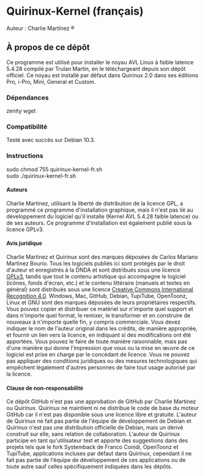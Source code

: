 # Quirinux-Kernel (français)
Auteur : Charlie Martínez ®
## À propos de ce dépôt
Ce programme est utilisé pour installer le noyau AVL Linux à faible latence 5.4.28 compilé par Trulan Martin, en le téléchargeant depuis son dépôt officiel. Ce noyau est installé par défaut dans Quirinux 2.0 dans ses éditions Pro, i-Pro, Mini, General et Custom. 
### Dépendances
zenity
wget
### Compatibilité
Testé avec succès sur Debian 10.3. 
### Instructions
sudo chmod 755 quirinux-kernel-fr.sh </br>
sudo ./quirinux-kernel-fr.sh
#### Auteurs
Charlie Martínez, utilisant la liberté de distribution de la licence GPL, a programmé ce programme d'installation graphique, mais il n'est pas lié au développement du logiciel qu'il installe (Kernel AVL 5.4.28 faible latence) ou de ses auteurs. Ce programme d'installation est également publié sous la licence GPLv3.
#### Avis juridique
Charlie Martinez et Quirinux sont des marques déposées de Carlos Mariano Martinez Bourio. Tous les logiciels publiés ici sont protégés par le droit d'auteur et enregistrés à la DNDA et sont distribués sous une licence <a href="https://lslspanish.github.io/translation_GPLv3_to_spanish/">GPLv3</a>, tandis que tout le contenu artistique qui accompagne le logiciel (icônes, fonds d'écran, etc.) et le contenu littéraire (manuels et textes en général) sont distribués sous une licence <a href="https://creativecommons.org/licenses/by/4.0/deed.es">Creative Commons International Recognition 4.0</a>. Windows, Mac, GitHub, Debian, TupiTube, OpenToonz, Linux et GNU sont des marques déposées de leurs propriétaires respectifs.
Vous pouvez copier et distribuer ce matériel sur n'importe quel support et dans n'importe quel format, le remixer, le transformer et en construire de nouveaux à n'importe quelle fin, y compris commerciale. Vous devez indiquer le nom de l'auteur original dans les crédits, de manière appropriée, et fournir un lien vers la licence, en indiquant si des modifications ont été apportées. Vous pouvez le faire de toute manière raisonnable, mais pas d'une manière qui donne l'impression que vous ou la mise en œuvre de ce logiciel est prise en charge par le concédant de licence. Vous ne pouvez pas appliquer des conditions juridiques ou des mesures technologiques qui empêchent légalement d'autres personnes de faire tout usage autorisé par la licence. 
#### Clause de non-responsabilité
Ce dépôt GitHub n'est pas une approbation de GitHub par Charlie Martinez ou Quirinux. Quirinux ne maintient ni ne distribue le code de base du moteur GitHub car il n'est pas disponible sous une licence libre et gratuite.
L'auteur de Quirinux ne fait pas partie de l'équipe de développement de Debian et Quirinux n'est pas une distribution officielle de Debian, mais un dérivé construit sur elle, sans relation de collaboration. 
L'auteur de Quirinux participe en tant qu'utilisateur test et apporte des suggestions dans des projets tels que le fork Systemback de Franco Conidi, OpenToonz et TupiTube, applications incluses par défaut dans Quirinux, cependant il ne fait pas partie de l'équipe de développement de ces applications ou de toute autre sauf celles spécifiquement indiquées dans les dépôts.
